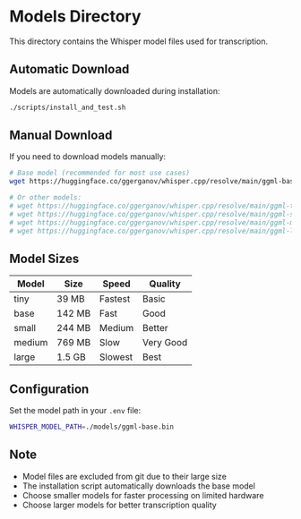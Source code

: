 # Models Directory

This directory contains the Whisper model files used for transcription.

## Automatic Download

Models are automatically downloaded during installation:

```bash
./scripts/install_and_test.sh
```

## Manual Download

If you need to download models manually:

```bash
# Base model (recommended for most use cases)
wget https://huggingface.co/ggerganov/whisper.cpp/resolve/main/ggml-base.bin -O models/ggml-base.bin

# Or other models:
# wget https://huggingface.co/ggerganov/whisper.cpp/resolve/main/ggml-tiny.bin -O models/ggml-tiny.bin
# wget https://huggingface.co/ggerganov/whisper.cpp/resolve/main/ggml-small.bin -O models/ggml-small.bin
# wget https://huggingface.co/ggerganov/whisper.cpp/resolve/main/ggml-medium.bin -O models/ggml-medium.bin
# wget https://huggingface.co/ggerganov/whisper.cpp/resolve/main/ggml-large-v3.bin -O models/ggml-large-v3.bin
```

## Model Sizes

| Model | Size | Speed | Quality |
|-------|------|-------|---------|
| tiny | 39 MB | Fastest | Basic |
| base | 142 MB | Fast | Good |
| small | 244 MB | Medium | Better |
| medium | 769 MB | Slow | Very Good |
| large | 1.5 GB | Slowest | Best |

## Configuration

Set the model path in your `.env` file:

```bash
WHISPER_MODEL_PATH=./models/ggml-base.bin
```

## Note

- Model files are excluded from git due to their large size
- The installation script automatically downloads the base model
- Choose smaller models for faster processing on limited hardware
- Choose larger models for better transcription quality